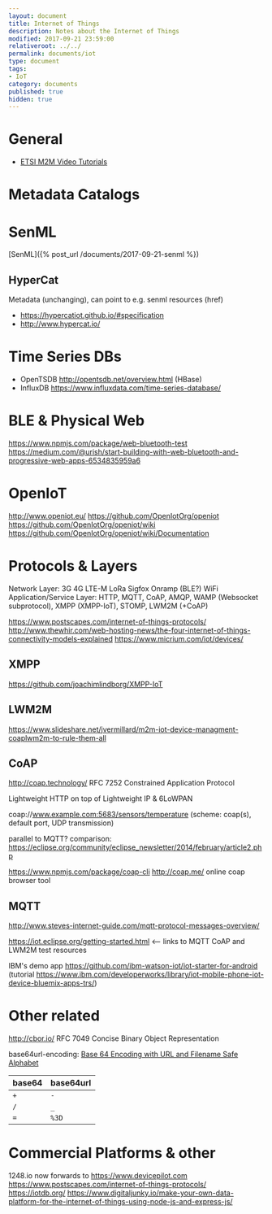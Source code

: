 ```yaml
---
layout: document
title: Internet of Things
description: Notes about the Internet of Things
modified: 2017-09-21 23:59:00
relativeroot: ../../
permalink: documents/iot
type: document
tags:
- IoT
category: documents
published: true
hidden: true
---
```


# General

- [ETSI M2M Video Tutorials](http://cocoon.actility.com/documentation/ongv2/ETSI_M2M_videos)

# Metadata Catalogs

# SenML

[SenML]({% post_url /documents/2017-09-21-senml %})

## HyperCat

Metadata (unchanging), can point to e.g. senml resources (href)

- https://hypercatiot.github.io/#specification
- http://www.hypercat.io/

# Time Series DBs

- OpenTSDB http://opentsdb.net/overview.html (HBase)
- InfluxDB https://www.influxdata.com/time-series-database/

# BLE & Physical Web

https://www.npmjs.com/package/web-bluetooth-test
https://medium.com/@urish/start-building-with-web-bluetooth-and-progressive-web-apps-6534835959a6

# OpenIoT

http://www.openiot.eu/
https://github.com/OpenIotOrg/openiot
https://github.com/OpenIotOrg/openiot/wiki
https://github.com/OpenIotOrg/openiot/wiki/Documentation

# Protocols & Layers

Network Layer: 3G 4G LTE-M LoRa Sigfox Onramp (BLE?) WiFi
Application/Service Layer: HTTP, MQTT, CoAP, AMQP, WAMP (Websocket subprotocol), XMPP (XMPP-IoT), STOMP, LWM2M (+CoAP)

https://www.postscapes.com/internet-of-things-protocols/
http://www.thewhir.com/web-hosting-news/the-four-internet-of-things-connectivity-models-explained
https://www.micrium.com/iot/devices/

## XMPP

https://github.com/joachimlindborg/XMPP-IoT

## LWM2M

https://www.slideshare.net/jvermillard/m2m-iot-device-managment-coaplwm2m-to-rule-them-all

## CoAP

http://coap.technology/ RFC 7252 Constrained Application Protocol

Lightweight HTTP on top of Lightweight IP & 6LoWPAN

coap://www.example.com:5683/sensors/temperature (scheme: coap(s), default port, UDP transmission)

parallel to MQTT? comparison: https://eclipse.org/community/eclipse_newsletter/2014/february/article2.php

https://www.npmjs.com/package/coap-cli
http://coap.me/ online coap browser tool

## MQTT

http://www.steves-internet-guide.com/mqtt-protocol-messages-overview/

https://iot.eclipse.org/getting-started.html <-- links to MQTT CoAP and LWM2M test resources

IBM's demo app https://github.com/ibm-watson-iot/iot-starter-for-android (tutorial https://www.ibm.com/developerworks/library/iot-mobile-phone-iot-device-bluemix-apps-trs/)

# Other related

http://cbor.io/ RFC 7049 Concise Binary Object Representation

base64url-encoding: [Base 64 Encoding with URL and Filename Safe Alphabet](https://tools.ietf.org/html/rfc4648#section-5)

base64 | base64url
-------|----------
`+`    | `-`
`/`    | `_`
`=`    | `%3D`

# Commercial Platforms & other

1248.io now forwards to https://www.devicepilot.com
https://www.postscapes.com/internet-of-things-protocols/
https://iotdb.org/
https://www.digitaljunky.io/make-your-own-data-platform-for-the-internet-of-things-using-node-js-and-express-js/
